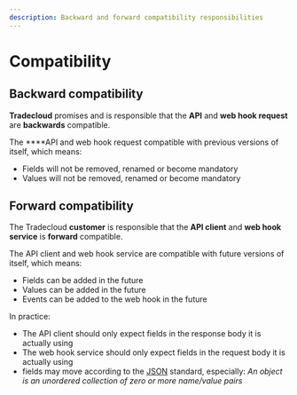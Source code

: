 ```yaml
---
description: Backward and forward compatibility responsibilities
---
```


# Compatibility

## Backward compatibility

**Tradecloud** promises and is responsible that the **API** and **web hook request** are **backwards** compatible. 

The ****API and web hook request compatible with previous versions of itself, which means:

* Fields will not be removed, renamed or become mandatory
* Values will not be removed, renamed or become mandatory

## Forward compatibility

The Tradecloud **customer** is responsible that the **API client** and **web hook service** is **forward** compatible.  
  
The API client and web hook service are compatible with future versions of itself, which means:

* Fields can be added in the future
* Values can be added in the future
* Events can be added to the web hook in the future

In practice:

* The API client should only expect fields in the response body it is actually using
* The web hook service should only expect fields in the request body it is actually using
* fields may move according to the [JSON](https://tradecloud.gitbook.io/api/api/standards#json) standard, especially:  _An object is an unordered collection of zero or more name/value pairs_

